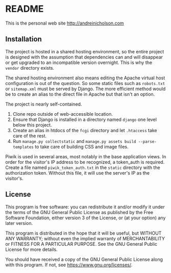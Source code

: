 # README

This is the personal web site http://andreinicholson.com

## Installation

The project is hosted in a shared hosting environment, so the entire project
is designed with the assumption that dependencies can and will disappear or
get upgraded to an incompatible version overnight. This is why the `vendor`
directory exists.

The shared hosting environment also means editing the Apache virtual host
configuration is out of the question. So some static files such as
`robots.txt` or `sitemap.xml` must be served by Django. The more efficient
method would be to create an alias to the direct file in Apache but that
isn't an option.

The project is nearly self-contained.

1. Clone repo outside of web-accessible location.
2. Ensure that Django is installed in a directory named `django` one level
   below this project.
3. Create an alias in htdocs of the `fcgi` directory and let `.htaccess`
   take care of the rest.
4. Run `manage.py collectstatic` and
   `manage.py assets build --parse-templates` to take care of building CSS and
   image files.

Piwik is used in several areas, most notably in the base application views. In
order for the visitor's IP address to be recognized, a token_auth is required.
Create a file named `piwik_token_auth.txt` in the `static` directory with the
authorization token. Without this file, it will use the server's IP as the
visitor's.

## License

This program is free software: you can redistribute it and/or modify
it under the terms of the GNU General Public License as published by
the Free Software Foundation, either version 3 of the License, or
(at your option) any later version.

This program is distributed in the hope that it will be useful,
but WITHOUT ANY WARRANTY; without even the implied warranty of
MERCHANTABILITY or FITNESS FOR A PARTICULAR PURPOSE.  See the
GNU General Public License for more details.

You should have received a copy of the GNU General Public License
along with this program.  If not, see <https://www.gnu.org/licenses/>.

